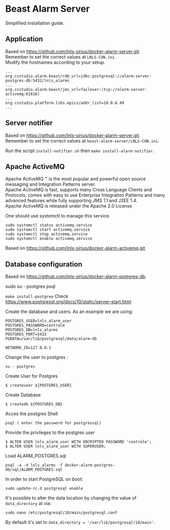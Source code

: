 # Beast Alarm Server
Simplified installation guide.

## Application
Based on <href>https://github.com/lnls-sirius/docker-alarm-server.git</href>.<br>
Remember to set the correct values at `LNLS-CON.ini`.<br>
Modify the hostnames according to your setup.

```
...
org.csstudio.alarm.beast/rdb_url=jdbc:postgresql://alarm-server-postgres-db:5432/lnls_alarms
...
org.csstudio.alarm.beast/jms_url=failover:(tcp://alarm-server-activemq:61616)
...
org.csstudio.platform.libs.epics/addr_list=10.0.6.49
...
```

## Server notifier
Based on <href>https://github.com/lnls-sirius/docker-alarm-server.git</href>.<br>
Remember to set the correct values at `beast-alarm-server/LNLS-CON.ini`.

Run the script `install-notifier.sh`  then  `make install-alarm-notifier`.

## Apache ActiveMQ
Apache ActiveMQ ™ is the most popular and powerful open source messaging and Integration Patterns server.<br>
Apache ActiveMQ is fast, supports many Cross Language Clients and Protocols, comes with easy to use Enterprise Integration Patterns and many advanced features while fully supporting JMS 1.1 and J2EE 1.4.<br>
Apache ActiveMQ is released under the Apache 2.0 License<br>

One should use systemctl to manage this service.
```
sudo systemctl status activemq.service
sudo systemctl start activemq.service
sudo systemctl stop activemq.service
sudo systemctl enable activemq.service
```
Based on <href>https://github.com/lnls-sirius/docker-alarm-activemq.git</href><br>



## Database configuration
Based on <href>https://github.com/lnls-sirius/docker-alarm-postgres-db</href>.<br>

sudo su - postgres
psql

`make install-postgree`
Check <href>https://www.postgresql.org/docs/10/static/server-start.html</href><br>

Create the database and users. As an example we are using:
```
POSTGRES_USER=lnls_alarm_user
POSTGRES_PASSWORD=controle
POSTGRES_DB=lnls_alarms
POSTGRES_PORT=5432
PGDATA=/var/lib/postgresql/data/alarm-db

NETWORK_ID=127.0.0.1
```

Change the user to postgres :
```
su - postgres
```
Create User for Postgres
```
$ createuser ${POSTGRES_USER}
```
Create Database
```
$ createdb ${POSTGRES_DB}
```


Acces the postgres Shell
```
psql ( enter the password for postgressql)
```
Provide the privileges to the postgres user
```
$ ALTER USER lnls_alarm_user WITH ENCRYPTED PASSWORD 'controle';
$ ALTER USER lnls_alarm_user WITH SUPERUSER;
```

Load  ALARM_POSTGRES.sql
```
psql -a -d lnls_alarms -f docker-alarm-postgres-db/sql/ALARM_POSTGRES.sql
```

In order to start PostgreSQL on boot:
```
sudo update-rc.d postgresql enable
```

It's possible to alter the data location by changing the value of `data_directory` at via: 
```
sudo nano /etc/postgresql/10/main/postgresql.conf
```
By default it's set to `data_directory = '/var/lib/postgresql/10/main'`.
